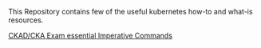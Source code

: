 This Repository contains few of the useful kubernetes how-to and what-is resources.

[CKAD/CKA Exam essential Imperative Commands](/imperative%20commands)
